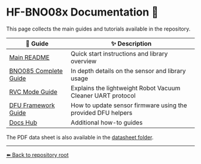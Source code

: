# HF-BNO08x Documentation 📘

This page collects the main guides and tutorials available in the repository.

| 📑 Guide | ✨ Description |
| --- | --- |
| [Main README](../README.md) | Quick start instructions and library overview |
| [BNO085 Complete Guide](BNO085_Complete_Guide.md) | In depth details on the sensor and library usage |
| [RVC Mode Guide](../src/rvc/README.md) | Explains the lightweight Robot Vacuum Cleaner UART protocol |
| [DFU Framework Guide](../src/dfu/README.md) | How to update sensor firmware using the provided DFU helpers |
| [Docs Hub](README.md) | Additional how-to guides |

The PDF data sheet is also available in the [datasheet folder](../datasheet/BNO080_085-Datasheet.pdf).

---

[⬅️ Back to repository root](../README.md)
